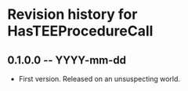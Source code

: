 # Revision history for HasTEEProcedureCall

## 0.1.0.0 -- YYYY-mm-dd

* First version. Released on an unsuspecting world.
